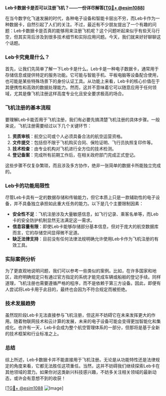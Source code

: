 **Leb卡数据卡是否可以注册飞机？——一份详尽解答[[TG💪+ @esim1088](https://t.me/s/esim1088)]**

在当今数字化飞速发展的时代，各种电子设备和智能卡层出不穷，而Leb卡作为一种数据卡，自然引起了人们的关注。不过，最近有不少朋友提出了一个有趣的问题：Leb卡数据卡是否真的能够用来注册飞机呢？这个问题听起来似乎有些天马行空，但其实背后涉及到很多技术细节和实际应用问题。今天，我们就来好好聊聊这个话题。

### Leb卡究竟是什么？

首先，让我们先简单了解一下Leb卡是什么。Leb卡是一种电子数据卡，通常用于存储信息或提供特定的服务功能。它可能与智能手机、平板电脑等设备配合使用，也可能是某些特殊场景下的身份认证工具。从功能上来看，Leb卡的核心价值在于其便携性和高效的数据处理能力。然而，这并不意味着它可以随意应用于任何领域，尤其是像飞机注册这样高度专业化且安全要求极高的场合。

### 飞机注册的基本流程

要理解Leb卡能否用于飞机注册，我们有必要先搞清楚飞机注册的具体步骤。一般来说，飞机注册需要经过以下几个关键环节：

1. **资质审核**：航空公司或个人必须具备合法的航空运营资格。
2. **文件提交**：包括但不限于飞机购买合同、保险证明、飞行员执照复印件等。
3. **技术检查**：由专业机构对飞机进行全方位的技术检测。
4. **登记备案**：完成所有前期工作后，在相关政府部门完成正式登记。

这些步骤不仅复杂繁琐，而且涉及多方协作，绝非一张简单的数据卡所能独立完成的。

### Leb卡的功能局限性

尽管Leb卡具有一定的数据存储和传输能力，但它本质上只是一款辅助性的电子设备，并不具备独立承担如此重大任务的能力。以下是几个主要限制因素：

- **安全性不足**：飞机注册涉及大量敏感信息，如飞行记录、乘客名单等，而Leb卡的安全防护机制显然无法满足这一需求。
- **信息容量有限**：即使Leb卡能够存储部分基本信息，但对于庞大的航空数据库而言，它的存储空间显得微不足道。
- **缺乏法律支持**：目前没有任何法律法规明确允许使用Leb卡作为飞机注册的有效工具。

### 实际案例分析

为了更直观地说明问题，我们可以参考一些类似的案例。比如，在许多国家和地区，政府明确规定只有通过官方指定的系统才能完成车辆或船舶的登记手续。同样道理，飞机注册也需要遵循严格的程序，而不是依赖于第三方设备。因此，即便有人尝试将Leb卡用于此目的，最终也会因为不符合规定而被拒绝。

### 技术发展趋势

虽然现阶段Leb卡无法直接参与飞机注册，但这并不妨碍它在未来发挥更大的作用。随着物联网技术和云计算的发展，未来的电子设备可能会变得更加智能化和集成化。也许有一天，Leb卡会成为整个航空管理体系的一部分，但那将是基于全新的技术框架和行业标准之上。

### 总结

综上所述，Leb卡数据卡并不能直接用于飞机注册。无论是从功能特性还是法律规定的角度来看，它都无法胜任这项重任。当然，这并不妨碍我们继续探索Leb卡在其他领域的潜力。如果你对这类新兴科技感兴趣，不妨多关注相关领域的最新动态，或许会有意想不到的收获！

[[TG💪+ @esim1088](https://t.me/s/esim1088) ![Image](https://i.postimg.cc/4NQfJmqS/Snipaste-2025-05-13-00-14-12.png)]